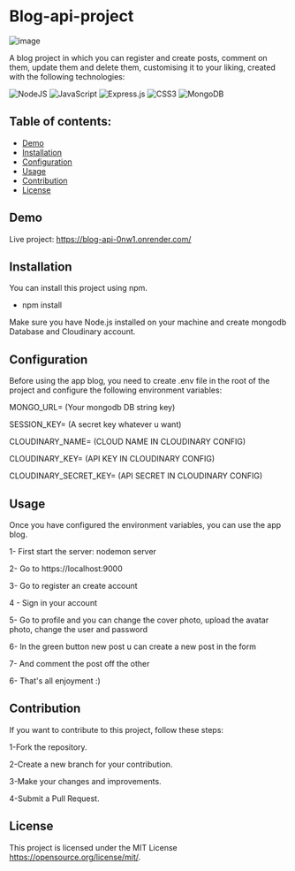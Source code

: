 # Blog-api-project
![image](https://github.com/Bryan18201/blog-api-project/assets/80865397/8acf0eaa-b7fd-45d1-a2b9-6fd4ac5bb2d4)

A blog project in which you can register and create posts, comment on them, update them and delete them, customising it to your liking, created with the following technologies:

![NodeJS](https://img.shields.io/badge/node.js-6DA55F?style=for-the-badge&logo=node.js&logoColor=white)
![JavaScript](https://img.shields.io/badge/javascript-%23323330.svg?style=for-the-badge&logo=javascript&logoColor=%23F7DF1E)
![Express.js](https://img.shields.io/badge/express.js-%23404d59.svg?style=for-the-badge&logo=express&logoColor=%2361DAFB)
![CSS3](https://img.shields.io/badge/css3-%231572B6.svg?style=for-the-badge&logo=css3&logoColor=white)
![MongoDB](https://img.shields.io/badge/MongoDB-%234ea94b.svg?style=for-the-badge&logo=mongodb&logoColor=white)


 ## Table of contents:
- [Demo](#demo)
- [Installation](#installation)
- [Configuration](#configuration)
- [Usage](#usage)
- [Contribution](#contribution)
- [License](#license)

## Demo

Live project: https://blog-api-0nw1.onrender.com/

 ## Installation

You can install this project using npm. 

- npm install

Make sure you have Node.js installed on your machine and create mongodb Database and Cloudinary account.


## Configuration

Before using the app blog, you need to create .env file in the root of the project and configure the following environment variables:

MONGO_URL= (Your mongodb DB string key)

SESSION_KEY= (A secret key whatever u want)

CLOUDINARY_NAME= (CLOUD NAME IN CLOUDINARY CONFIG)

CLOUDINARY_KEY= (API KEY IN CLOUDINARY CONFIG)

CLOUDINARY_SECRET_KEY= (API SECRET IN CLOUDINARY CONFIG)

## Usage

Once you have configured the environment variables, you can use the app blog.

1- First start the server: nodemon server

2- Go to https://localhost:9000

3- Go to register an create account

4 - Sign in your account

5- Go to profile and you can change the cover photo, upload the avatar photo, change the user and password

6- In the green button new post u can create a new post in the form

7- And comment the post off the other

6- That's all enjoyment :)


## Contribution

If you want to contribute to this project, follow these steps:

1-Fork the repository.

2-Create a new branch for your contribution.

3-Make your changes and improvements.

4-Submit a Pull Request.

## License

This project is licensed under the MIT License https://opensource.org/license/mit/.
